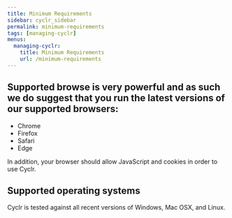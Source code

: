 ```yaml
---
title: Minimum Requirements
sidebar: cyclr_sidebar
permalink: minimum-requirements
tags: [managing-cyclr]
menus:
  managing-cyclr:
    title: Minimum Requirements
    url: /minimum-requirements
---
```


## Supported browse is very powerful and as such we do suggest that you run the latest versions of our supported browsers:

*   Chrome
*   Firefox
*   Safari
*   Edge

In addition, your browser should allow JavaScript and cookies in order to use Cyclr.

## Supported operating systems

Cyclr is tested against all recent versions of Windows, Mac OSX, and Linux.
